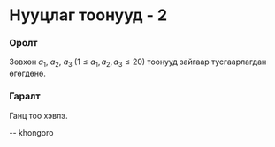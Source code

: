 Нууцлаг тоонууд - 2
===================


### Оролт
Зөвхөн $a_1$, $a_2$, $a_3$ ($1 ≤ a_1, a_2, a_3 ≤ 20$) тоонууд зайгаар
тусгаарлагдан өгөгдөнө.

### Гаралт
Ганц тоо хэвлэ.

-- khongoro
